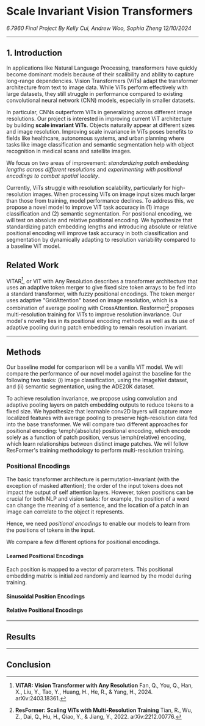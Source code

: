 # Scale Invariant Vision Transformers

_6.7960 Final Project_
_By Kelly Cui, Andrew Woo, Sophia Zheng_
_12/10/2024_

---

## 1. Introduction

In applications like Natural Language Processing, transformers have quickly become dominant models because of their scalibility and ability to capture long-range dependencies. Vision Transformers (ViTs) adapt the transformer architecture from text to image data. While ViTs perform effectively with large datasets, they still struggle in performance compared to existing convolutional neural network (CNN) models, especially in smaller datasets.

In particular, CNNs outperform ViTs in generalizing across different image resolutions. Our project is interested in improving current ViT architecture by building **scale invariant ViTs**. Objects naturally appear at different sizes and image resolution. Improving scale invariance in ViTs poses benefits to fields like healthcare, autonomous systems, and urban planning where tasks like image classification and semantic segmentation help with object recognition in medical scans and satellite images.

We focus on two areas of improvement: _standardizing patch embedding lengths across different resolutions_ and _experimenting with positional encodings to combat spatial locality_.

Currently, ViTs struggle with resolution scalability, particularly for high-resolution images. When processing ViTs on image input sizes much larger than those from training, model performance declines. To address this, we propose a novel model to improve ViT task accuracy in (1) image classification and (2) semantic segmentation. For positional encoding, we will test on absolute and relative positional encoding. We hypothesize that standardizing patch embedding lengths and introducing absolute or relative positional encoding will improve task accuracy in both classification and segmentation by dynamically adapting to resolution variability compared to a baseline ViT model.

## Related Work

ViTAR[^1], or ViT with Any Resolution describes a transformer architecture that uses an adaptive token merger to give fixed size token arrays to be fed into a standard transformer, with fuzzy positional encodings. The token merger uses adaptive "GridAttention" based on image resolution, which is a combination of average pooling with CrossAttention. Resformer[^2] proposes multi-resolution training for ViTs to improve resolution invariance. Our model's novelty lies in its positional encoding methods as well as its use of adaptive pooling during patch embedding to remain resolution invariant.

---

## Methods

Our baseline model for comparison will be a vanilla ViT model. We will compare the performance of our novel model against the baseline for the following two tasks: (i) image classification, using the ImageNet dataset, and (ii) semantic segmentation, using the ADE20K dataset.

To achieve resolution invariance, we propose using convolution and adaptive pooling layers on patch embedding outputs to reduce tokens to a fixed size. We hypothesize that learnable conv2D layers will capture more localized features with average pooling to preserve high-resolution data fed into the base transformer.
We will compare two different approaches for positional encoding: \emph{absolute} positional encoding, which encode solely as a function of patch position, versus \emph{relative} encoding, which learn relationships between distinct image patches.
We will follow ResFormer's training methodology to perform multi-resolution training.

### Positional Encodings

The basic transformer architecture is permutation-invariant (with the exception of masked attention); the order of the input tokens does not impact the output of self attention layers. However, token positions can be crucial for both NLP and vision tasks: for example, the position of a word can change the meaning of a sentence, and the location of a patch in an image can correlate to the object it represents.   

Hence, we need _positional encodings_ to enable our models to learn from the positions of tokens in the input. 

We compare a few different options for positional encodings.

#### Learned Positional Encodings

Each position is mapped to a vector of parameters. This positional embedding matrix is initialized randomly and learned by the model during training.

#### Sinusoidal Position Encodings



#### Relative Positional Encodings



---

## Results

---

## Conclusion

[citations]: #

[^1]:
    **ViTAR: Vision Transformer with Any Resolution**
    Fan, Q., You, Q., Han, X., Liu, Y., Tao, Y., Huang, H., He, R., & Yang, H., 2024. arXiv:2403.18361.

[^2]:
    **ResFormer: Scaling ViTs with Multi-Resolution Training**
    Tian, R., Wu, Z., Dai, Q., Hu, H., Qiao, Y., & Jiang, Y., 2022. arXiv:2212.00776.
